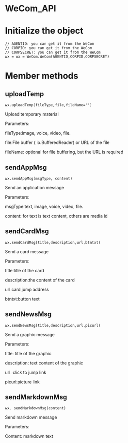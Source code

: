 # WeCom_API
# Initialize the object
```
// AGENTID: you can get it from the WeCom
// CORPID: you can get it from the WeCom
// CORPSECRET: you can get it from the WeCom
wx = wx = WeCom.WeCom(AGENTID,CORPID,CORPSECRET)
```
# Member methods
## uploadTemp
```
wx.uploadTemp(fileType,file,fileName='')
```
Upload temporary material

Parameters:

fileType:image, voice, video, file.

file:File buffer ( io.BufferedReader) or URL of the file

fileName: optional for file buffering, but the URL is required

## sendAppMsg
```
wx.sendAppMsg(msgType, content)
```
Send an application message

Parameters:

msgType:text, image, voice, video, file.

content: for text is text content, others are media id

## sendCardMsg
```
wx.sendCardMsg(title,description,url,btntxt)
```
Send a card message

Parameters:

title:title of the card

description:the content of the card

url:card jump address

btntxt:button text

## sendNewsMsg
```
wx.sendNewsMsg(title,description,url,picurl)
```
Send a graphic message

Parameters:

title: title of the graphic

description: text content of the graphic

url: click to jump link

picurl:picture link

##  sendMarkdownMsg
```
wx. sendMarkdownMsg(content)
```
Send markdown message

Parameters:

Content: markdown text